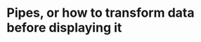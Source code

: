 <!-- .slide: class="transition underline" -->
# Pipes, or how to transform data before displaying it
